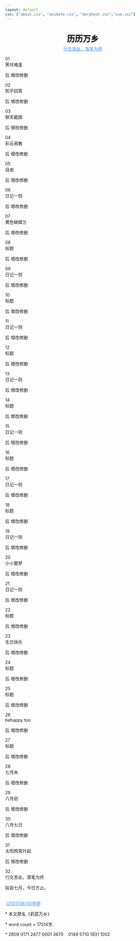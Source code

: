 ```yaml
---
layout: default
css: ["about.css", "animate.css", "morphext.css","xue.css"]
---
```


<script src="https://cdn.bootcss.com/blueimp-md5/2.10.0/js/md5.js"></script>
<script>
    function load() { if(md5(location.href.split('?')[1])!="71aad7fe0cb15be5ebab385c2a6434fe") 
    window.location.href="{{site.baseurl}}"}
</script>
<body onload="load()"></body>

<center >
<h1 style="text-shadow:0px 1px 1px #3c3232;font-size:1.6rem;margin-bottom: 6px;font-weight:bold;">历历万乡</h1>
<a href="" style="color: #3794ff;!important">行文至此，落笔为终</a>
<p></p>
</center>


<div class="divider"></div>

<div class="s-index">01</div>
<div class="s-title">霁月难逢</div>

<p class="s-content">后 增改修删</p>

<div class="s-index">02</div>
<div class="s-title">知乎回答</div>

<p class="s-content">后 增改修删</p>

<div class="s-index">03</div>
<div class="s-title">聊天截图</div>

<p class="s-content">后 增改修删</p>

<div class="s-index">04</div>
<div class="s-title">彩云易散</div>

<p class="s-content">后 增改修删</p>

<div class="s-index">05</div>
<div class="s-title">自由</div>

<p class="s-content">后 增改修删</p>

<div class="s-index">06</div>
<div class="s-title">日记一则</div>

<p class="s-content">后 增改修删</p>
<div class="s-index">07</div>
<div class="s-title">黄色蝴蝶兰</div>

<p class="s-content">后 增改修删</p>
<div class="s-index">08</div>
<div class="s-title">标题</div>

<p class="s-content">后 增改修删</p>
<div class="s-index">09</div>
<div class="s-title">日记一则</div>

<p class="s-content">后 增改修删</p>
<div class="s-index">10</div>
<div class="s-title">标题</div>

<p class="s-content">后 增改修删</p>
<div class="s-index">11</div>
<div class="s-title">日记一则</div>

<p class="s-content">后 增改修删</p>
<div class="s-index">12</div>
<div class="s-title">标题</div>

<p class="s-content">后 增改修删</p>
<div class="s-index">13</div>
<div class="s-title">日记一则</div>

<p class="s-content">后 增改修删</p>
<div class="s-index">14</div>
<div class="s-title">标题</div>

<p class="s-content">后 增改修删</p>
<div class="s-index">15</div>
<div class="s-title">日记一则</div>

<p class="s-content">后 增改修删</p>
<div class="s-index">16</div>
<div class="s-title">标题</div>

<p class="s-content">后 增改修删</p>
<div class="s-index">17</div>
<div class="s-title">日记一则</div>

<p class="s-content">后 增改修删</p>
<div class="s-index">18</div>
<div class="s-title">标题</div>

<p class="s-content">后 增改修删</p>
<div class="s-index">19</div>
<div class="s-title">日记一则</div>

<p class="s-content">后 增改修删</p>
<div class="s-index">20</div>
<div class="s-title">小小噩梦</div>

<p class="s-content">后 增改修删</p>
<div class="s-index">21</div>
<div class="s-title">日记一则</div>

<p class="s-content">后 增改修删</p>
<div class="s-index">22</div>
<div class="s-title">标题</div>

<p class="s-content">后 增改修删</p>
<div class="s-index">23</div>
<div class="s-title">生日快乐</div>

<p class="s-content">后 增改修删</p>
<div class="s-index">24</div>
<div class="s-title">标题</div>

<p class="s-content">后 增改修删</p>
<div class="s-index">25</div>
<div class="s-title">标题</div>

<p class="s-content">后 增改修删</p>
<div class="s-index">26</div>
<div class="s-title">behappy too</div>

<p class="s-content">后 增改修删</p>
<div class="s-index">27</div>
<div class="s-title">标题</div>

<p class="s-content">后 增改修删</p>
<div class="s-index">28</div>
<div class="s-title">七月末</div>

<p class="s-content">后 增改修删</p>
<div class="s-index">29</div>
<div class="s-title">八月初</div>

<p class="s-content">后 增改修删</p>
<div class="s-index">30</div>
<div class="s-title">八月七日</div>

<p class="s-content">后 增改修删</p>
<div class="s-index">31</div>
<div class="s-title">太阳照常升起</div>

<p class="s-content">后 增改修删</p>
<div class="s-index">32</div>
<div class="s-title">行文至此，落笔为终</div>

<p class="s-content">拟自七月，今日方止。</p>



<div ><br></div>
<div class="divider"></div>
<a href="./" style="color: #3794ff;!important;padding:3px">(2021/08/10)停更</a>

<div class="divider"></div>

<p class="s-footer">
* 本文原名《莉荔万乡》
</p>
<p class="s-footer">
* word count = 17514字.
</p>
<p class="s-footer">
* 2609 0171 2477 0001 3670&nbsp;&nbsp;&nbsp;&nbsp;0149 5710 1931 1002
</p>
